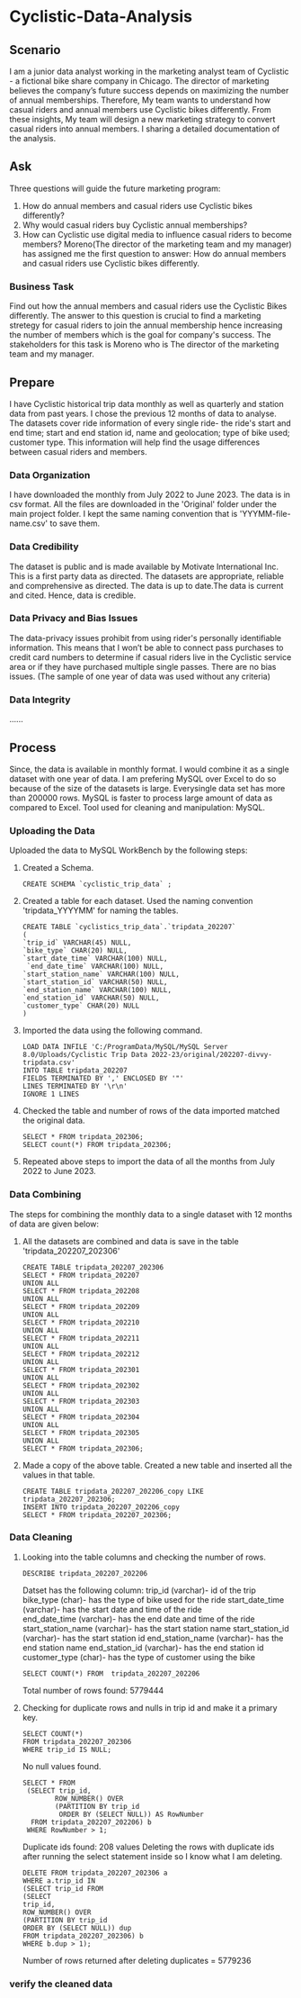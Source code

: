 # Cyclistic-Data-Analysis
## Scenario
I am a junior data analyst working in the marketing analyst team of Cyclistic - a fictional bike share company in Chicago. The director of marketing believes the company’s future success depends on maximizing the number of annual memberships. Therefore, My team wants to understand how casual riders and annual members use Cyclistic bikes differently. From these insights, My team will design a new marketing strategy to convert casual riders into annual members. I sharing a detailed documentation of the analysis.
## Ask
Three questions will guide the future marketing program:
1. How do annual members and casual riders use Cyclistic bikes differently?
2. Why would casual riders buy Cyclistic annual memberships?
3. How can Cyclistic use digital media to influence casual riders to become members?
Moreno(The director of the marketing team and my manager) has assigned me the first question to answer: How do annual members and casual riders use Cyclistic bikes differently.
### Business Task
Find out how the annual members and casual riders use the Cyclistic Bikes differently. The answer to this question is crucial to find a marketing stretegy for casual riders to join the annual membership hence increasing the number of members which is the goal for company's success. The stakeholders for this task is Moreno who is The director of the marketing team and my manager.

## Prepare
I have Cyclistic historical trip data monthly as well as quarterly and station data from past years. I chose the previous 12 months of data to analyse. The datasets cover ride information of every single ride- the ride's start and end time; start and end station id, name and geolocation; type of bike used; customer type. This information will help find the usage differences between casual riders and members.
### Data Organization
I have downloaded the monthly from July 2022 to June 2023. The data is in csv format. All the files are downloaded in the 'Original' folder under the main project folder. I kept the same naming convention that is 'YYYMM-file-name.csv' to save them.

### Data Credibility
The dataset is public and is made available by Motivate International Inc. This is a first party data as directed. The datasets are appropriate, reliable and comprehensive as directed. The data is up to date.The data is current and cited. Hence, data is credible.

### Data Privacy and Bias Issues
The data-privacy issues prohibit from using rider's personally identifiable information. This means that
I won’t be able to connect pass purchases to credit card numbers to determine if casual riders live in the Cyclistic service area or if they have purchased multiple single passes. There are no bias issues. (The sample of one year of data was used without any criteria)
### Data Integrity
......
## Process
Since, the data is available in monthly format. I would combine it as a single dataset with one year of data. I am prefering MySQL over Excel to do so because of the size of the datasets is large. Everysingle data set has more than 200000 rows. MySQL is faster to process large amount of data as compared to Excel.
Tool used for cleaning and manipulation: MySQL.
### Uploading the Data
Uploaded the data to MySQL WorkBench by the following steps:
1. Created a Schema.
   ```
   CREATE SCHEMA `cyclistic_trip_data` ;
   ```
2. Created a table for each dataset. Used the 
   naming convention 'tripdata_YYYYMM' for naming the tables.
   ```
   CREATE TABLE `cyclistics_trip_data`.`tripdata_202207`
   (
   `trip_id` VARCHAR(45) NULL,
   `bike_type` CHAR(20) NULL,
   `start_date_time` VARCHAR(100) NULL,
    `end_date_time` VARCHAR(100) NULL,
   `start_station_name` VARCHAR(100) NULL,
   `start_station_id` VARCHAR(50) NULL,
   `end_station_name` VARCHAR(100) NULL,
   `end_station_id` VARCHAR(50) NULL,
   `customer_type` CHAR(20) NULL
   )		
   ```
3. Imported the data using the following command.
   ```
   LOAD DATA INFILE 'C:/ProgramData/MySQL/MySQL Server 8.0/Uploads/Cyclistic Trip Data 2022-23/original/202207-divvy- 
   tripdata.csv'
   INTO TABLE tripdata_202207
   FIELDS TERMINATED BY ',' ENCLOSED BY '"'
   LINES TERMINATED BY '\r\n'
   IGNORE 1 LINES
   ```
4. Checked the table and number of rows of the data imported matched the original data.
   ```
   SELECT * FROM tripdata_202306;
   SELECT count(*) FROM tripdata_202306;
   ```
5. Repeated above steps to import the data of all the months from July 2022 to June 2023.

### Data Combining
The steps for combining the monthly data to a single dataset with 12 months of data are given below:
1. All the datasets are combined and data is save in the table 'tripdata_202207_202306'
   ```
   CREATE TABLE tripdata_202207_202306
   SELECT * FROM tripdata_202207
   UNION ALL
   SELECT * FROM tripdata_202208
   UNION ALL
   SELECT * FROM tripdata_202209
   UNION ALL
   SELECT * FROM tripdata_202210
   UNION ALL
   SELECT * FROM tripdata_202211
   UNION ALL
   SELECT * FROM tripdata_202212
   UNION ALL
   SELECT * FROM tripdata_202301
   UNION ALL
   SELECT * FROM tripdata_202302
   UNION ALL
   SELECT * FROM tripdata_202303
   UNION ALL
   SELECT * FROM tripdata_202304
   UNION ALL
   SELECT * FROM tripdata_202305
   UNION ALL
   SELECT * FROM tripdata_202306;
   ```
2. Made a copy of the above table. Created a new table and inserted all the values in that table.
   ```
   CREATE TABLE tripdata_202207_202206_copy LIKE tripdata_202207_202306;
   INSERT INTO tripdata_202207_202206_copy 
   SELECT * FROM tripdata_202207_202306;
   ```

### Data Cleaning
1. Looking into the table columns and checking the number of rows.
   ```
   DESCRIBE tripdata_202207_202206
   ```
   Datset has the following column:
   trip_id (varchar)- id of the trip
   bike_type (char)- has the type of bike used for the ride	
   start_date_time (varchar)- has the start date and time of the ride	
   end_date_time	(varchar)- has the end date and time of the ride	
   start_station_name	(varchar)- has the start station name
   start_station_id	(varchar)- has the start station id
   end_station_name	(varchar)- has the end station name
   end_station_id	(varchar)- has the end station id
   customer_type	(char)- has the type of customer using the bike

   ```
   SELECT COUNT(*) FROM  tripdata_202207_202206
   ```
   Total number of rows found: 5779444
2. Checking for duplicate rows and nulls in trip id and make it a primary key.
   ```
   SELECT COUNT(*) 
   FROM tripdata_202207_202306 
   WHERE trip_id IS NULL;
   ```
   No null values found.
   ```
   SELECT * FROM
	(SELECT trip_id, 
           ROW_NUMBER() OVER
           (PARTITION BY trip_id 
            ORDER BY (SELECT NULL)) AS RowNumber
	 FROM tripdata_202207_202206) b
    WHERE RowNumber > 1;
    ```    
    Duplicate ids found: 208 values
    Deleting the rows with duplicate ids after running the select statement inside so I know what I am deleting.
    ```
    DELETE FROM tripdata_202207_202306 a
    WHERE a.trip_id IN
    (SELECT trip_id FROM
    (SELECT
    trip_id,
    ROW_NUMBER() OVER
    (PARTITION BY trip_id 
    ORDER BY (SELECT NULL)) dup
    FROM tripdata_202207_202306) b
    WHERE b.dup > 1);
    ```
    Number of rows returned after deleting duplicates = 5779236


### verify the cleaned data
